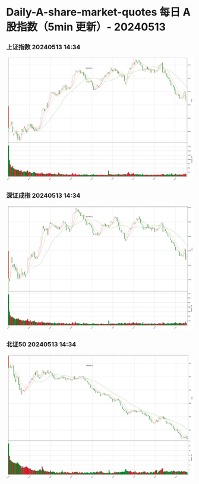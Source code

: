
# Daily-A-share-market-quotes 每日 A 股指数（5min 更新）- 20240513

### 上证指数 20240513 14:34
![](./fig/2024/5/20240513-sh000001.png)

### 深证成指 20240513 14:34
![](./fig/2024/5/20240513-sz399001.png)

### 北证50 20240513 14:34
![](./fig/2024/5/20240513-bj899050.png)
